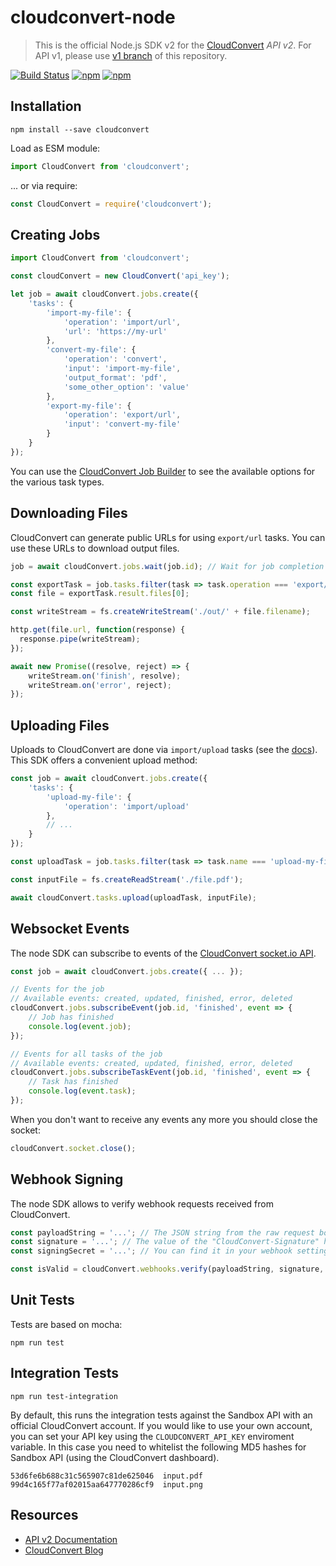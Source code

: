 # cloudconvert-node


> This is the official Node.js SDK v2 for the [CloudConvert](https://cloudconvert.com/api/v2) _API v2_. 
> For API v1, please use [v1 branch](https://github.com/cloudconvert/cloudconvert-node/tree/v1) of this repository.

[![Build Status](https://travis-ci.org/cloudconvert/cloudconvert-node.svg?branch=master)](https://travis-ci.org/cloudconvert/cloudconvert-node)
[![npm](https://img.shields.io/npm/v/cloudconvert.svg)](https://www.npmjs.com/package/cloudconvert)
[![npm](https://img.shields.io/npm/dt/cloudconvert.svg)](https://www.npmjs.com/package/cloudconvert)

## Installation


    npm install --save cloudconvert
    
Load as ESM module:

```js
import CloudConvert from 'cloudconvert';
```

... or via require:
```js
const CloudConvert = require('cloudconvert');
```


## Creating Jobs

```js
import CloudConvert from 'cloudconvert';

const cloudConvert = new CloudConvert('api_key');

let job = await cloudConvert.jobs.create({
    'tasks': {
        'import-my-file': {
            'operation': 'import/url',
            'url': 'https://my-url'
        },
        'convert-my-file': {
            'operation': 'convert',
            'input': 'import-my-file',
            'output_format': 'pdf',
            'some_other_option': 'value'
        },
        'export-my-file': {
            'operation': 'export/url',
            'input': 'convert-my-file'
        }
    }
});
```
You can use the [CloudConvert Job Builder](https://cloudconvert.com/api/v2/jobs/builder) to see the available options for the various task types.

## Downloading Files

CloudConvert can generate public URLs for using `export/url` tasks. You can use these URLs to download output files.

```js
job = await cloudConvert.jobs.wait(job.id); // Wait for job completion

const exportTask = job.tasks.filter(task => task.operation === 'export/url' && task.status === 'finished')[0];
const file = exportTask.result.files[0];

const writeStream = fs.createWriteStream('./out/' + file.filename);

http.get(file.url, function(response) {
  response.pipe(writeStream);
});

await new Promise((resolve, reject) => {
    writeStream.on('finish', resolve);
    writeStream.on('error', reject);
});
```

## Uploading Files

Uploads to CloudConvert are done via `import/upload` tasks (see the [docs](https://cloudconvert.com/api/v2/import#import-upload-tasks)). This SDK offers a convenient upload method:

```js
const job = await cloudConvert.jobs.create({
    'tasks': {
        'upload-my-file': {
            'operation': 'import/upload'          
        },
        // ...
    }
});

const uploadTask = job.tasks.filter(task => task.name === 'upload-my-file')[0];

const inputFile = fs.createReadStream('./file.pdf');

await cloudConvert.tasks.upload(uploadTask, inputFile);
```


## Websocket Events

The node SDK can subscribe to events of the [CloudConvert socket.io API](https://cloudconvert.com/api/v2/socket#socket).


```js
const job = await cloudConvert.jobs.create({ ... });

// Events for the job
// Available events: created, updated, finished, error, deleted
cloudConvert.jobs.subscribeEvent(job.id, 'finished', event => {
    // Job has finished
    console.log(event.job);
});

// Events for all tasks of the job
// Available events: created, updated, finished, error, deleted
cloudConvert.jobs.subscribeTaskEvent(job.id, 'finished', event => {
    // Task has finished
    console.log(event.task);
});
```

When you don't want to receive any events any more you should close the socket:
```js
cloudConvert.socket.close();
```

## Webhook Signing

The node SDK allows to verify webhook requests received from CloudConvert.

```js
const payloadString = '...'; // The JSON string from the raw request body.
const signature = '...'; // The value of the "CloudConvert-Signature" header.
const signingSecret = '...'; // You can find it in your webhook settings.

const isValid = cloudConvert.webhooks.verify(payloadString, signature, signingSecret); // returns true or false
```

## Unit Tests

Tests are based on mocha: 

    npm run test



## Integration Tests

    npm run test-integration
    
    
By default, this runs the integration tests against the Sandbox API with an official CloudConvert account. If you would like to use your own account, you can set your API key using the `CLOUDCONVERT_API_KEY` enviroment variable. In this case you need to whitelist the following MD5 hashes for Sandbox API (using the CloudConvert dashboard).

    53d6fe6b688c31c565907c81de625046  input.pdf
    99d4c165f77af02015aa647770286cf9  input.png
    

## Resources

* [API v2 Documentation](https://cloudconvert.com/api/v2)
* [CloudConvert Blog](https://cloudconvert.com/blog)
